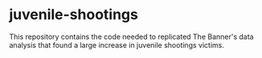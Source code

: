 # juvenile-shootings
This repository contains the code needed to replicated The Banner's data analysis that found a large increase in juvenile shootings victims.

